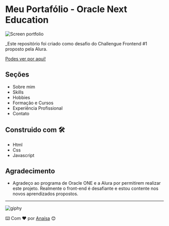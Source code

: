 # Meu Portafólio - Oracle Next Education

<div class="img-container">
 <!---<img src="paris.jpg" alt="Paris" class="center"> --->
 
  
![Screen portfolio]()
  
</div>

_Este repositório foi criado como desafio do Challengue Frontend #1 proposto pela Alura.

[Podes ver por aqui!](xxxx)

## Seções
* Sobre mim 
* Skills
* Hobbies
* Formação e Cursos
* Experiência Profissional
* Contato

## Construido com 🛠️

* Html
* Css
* Javascript

## Agradecimento

* Agradeço ao programa de Oracle ONE e a Alura por permitirem realizar este projeto. Realmente o front-end é desafiante e estou contente nos novos aprendizados propostos.

---

<div aligner="center">
  
  ![giphy](https://user-images.githubusercontent.com/42880872/156003638-cb5322ae-3406-48c6-ba64-c8def9ed4876.gif)
  
  ⌨️ Com ❤️ por [Anaísa](https://github.com/anaisateodoro) 😊
</div>

